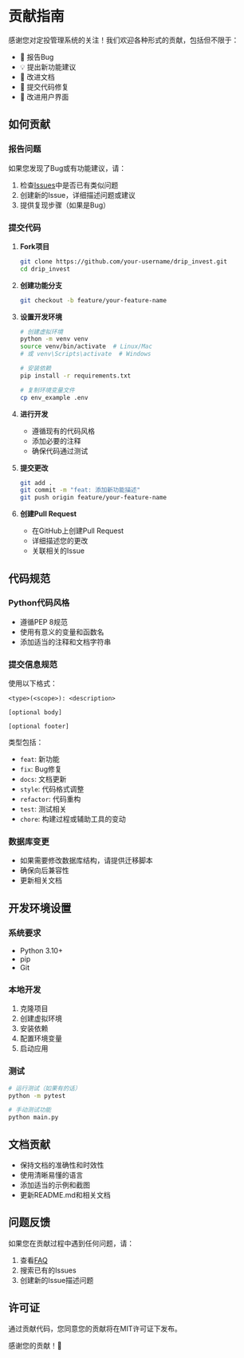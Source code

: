 # 贡献指南

感谢您对定投管理系统的关注！我们欢迎各种形式的贡献，包括但不限于：

- 🐛 报告Bug
- 💡 提出新功能建议
- 📝 改进文档
- 🔧 提交代码修复
- 🎨 改进用户界面

## 如何贡献

### 报告问题

如果您发现了Bug或有功能建议，请：

1. 检查[Issues](https://github.com/your-username/drip_invest/issues)中是否已有类似问题
2. 创建新的Issue，详细描述问题或建议
3. 提供复现步骤（如果是Bug）

### 提交代码

1. **Fork项目**
   ```bash
   git clone https://github.com/your-username/drip_invest.git
   cd drip_invest
   ```

2. **创建功能分支**
   ```bash
   git checkout -b feature/your-feature-name
   ```

3. **设置开发环境**
   ```bash
   # 创建虚拟环境
   python -m venv venv
   source venv/bin/activate  # Linux/Mac
   # 或 venv\Scripts\activate  # Windows
   
   # 安装依赖
   pip install -r requirements.txt
   
   # 复制环境变量文件
   cp env_example .env
   ```

4. **进行开发**
   - 遵循现有的代码风格
   - 添加必要的注释
   - 确保代码通过测试

5. **提交更改**
   ```bash
   git add .
   git commit -m "feat: 添加新功能描述"
   git push origin feature/your-feature-name
   ```

6. **创建Pull Request**
   - 在GitHub上创建Pull Request
   - 详细描述您的更改
   - 关联相关的Issue

## 代码规范

### Python代码风格
- 遵循PEP 8规范
- 使用有意义的变量和函数名
- 添加适当的注释和文档字符串

### 提交信息规范
使用以下格式：
```
<type>(<scope>): <description>

[optional body]

[optional footer]
```

类型包括：
- `feat`: 新功能
- `fix`: Bug修复
- `docs`: 文档更新
- `style`: 代码格式调整
- `refactor`: 代码重构
- `test`: 测试相关
- `chore`: 构建过程或辅助工具的变动

### 数据库变更
- 如果需要修改数据库结构，请提供迁移脚本
- 确保向后兼容性
- 更新相关文档

## 开发环境设置

### 系统要求
- Python 3.10+
- pip
- Git

### 本地开发
1. 克隆项目
2. 创建虚拟环境
3. 安装依赖
4. 配置环境变量
5. 启动应用

### 测试
```bash
# 运行测试（如果有的话）
python -m pytest

# 手动测试功能
python main.py
```

## 文档贡献

- 保持文档的准确性和时效性
- 使用清晰易懂的语言
- 添加适当的示例和截图
- 更新README.md和相关文档

## 问题反馈

如果您在贡献过程中遇到任何问题，请：

1. 查看[FAQ](README.md#常见问题)
2. 搜索已有的Issues
3. 创建新的Issue描述问题

## 许可证

通过贡献代码，您同意您的贡献将在MIT许可证下发布。

感谢您的贡献！🎉
